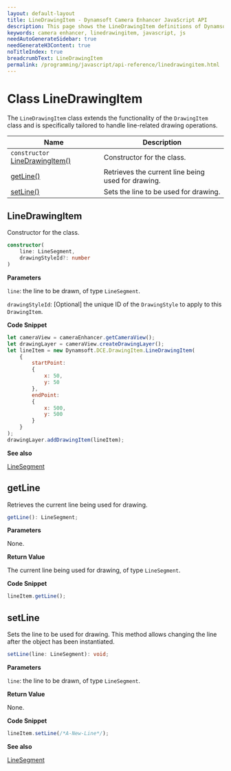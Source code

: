 ```yaml
---
layout: default-layout
title: LineDrawingItem - Dynamsoft Camera Enhancer JavaScript API
description: This page shows the LineDrawingItem definitions of Dynamsoft Camera Enhancer JavaScript SDK.
keywords: camera enhancer, linedrawingitem, javascript, js
needAutoGenerateSidebar: true
needGenerateH3Content: true
noTitleIndex: true
breadcrumbText: LineDrawingItem
permalink: /programming/javascript/api-reference/linedrawingitem.html
---
```


# Class LineDrawingItem

The `LineDrawingItem` class extends the functionality of the `DrawingItem` class and is specifically tailored to handle line-related drawing operations.

| Name                                                | Description                                        |
| --------------------------------------------------- | -------------------------------------------------- |
| `constructor` [LineDrawingItem()](#linedrawingitem) | Constructor for the class.                         |
| [getLine()](#getline)                               | Retrieves the current line being used for drawing. |
| [setLine()](#setline)                               | Sets the line to be used for drawing.              |

## LineDrawingItem

Constructor for the class.

```typescript
constructor(
    line: LineSegment,
    drawingStyleId?: number
)
```

**Parameters**

`line`: the line to be drawn, of type `LineSegment`.

`drawingStyleId`: [Optional] the unique ID of the `DrawingStyle` to apply to this `DrawingItem`.

**Code Snippet**

```js
let cameraView = cameraEnhancer.getCameraView();
let drawingLayer = cameraView.createDrawingLayer();
let lineItem = new Dynamsoft.DCE.DrawingItem.LineDrawingItem(
    {
        startPoint:
        {
            x: 50, 
            y: 50
        }, 
        endPoint:
        {
            x: 500, 
            y: 500
        }
    }
);
drawingLayer.addDrawingItem(lineItem);
```

**See also**

[LineSegment](https://www.dynamsoft.com/capture-vision/docs/web/programming/javascript/api-reference/core/basic-structures/line-segment.html)

## getLine

Retrieves the current line being used for drawing.

```typescript
getLine(): LineSegment;
```

**Parameters**

None.

**Return Value**

The current line being used for drawing, of type `LineSegment`.

**Code Snippet**

```js
lineItem.getLine();
```

## setLine

Sets the line to be used for drawing. This method allows changing the line after the object has been instantiated.

```typescript
setLine(line: LineSegment): void;
```

**Parameters**

`line`: the line to be drawn, of type `LineSegment`.

**Return Value**

None.

**Code Snippet**

```js
lineItem.setLine(/*A-New-Line*/);
```

**See also**

[LineSegment](https://www.dynamsoft.com/capture-vision/docs/web/programming/javascript/api-reference/core/basic-structures/line-segment.html)
